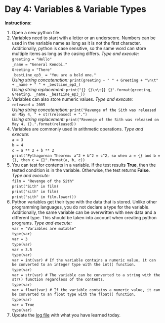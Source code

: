 # Day 4: Variables & Variable Types
**Instructions:** 
1. Open a new python file.
2. Variables need to start with a letter or an underscore. Numbers can be used in the variable name as long as it is not the first character. Additionally, python is case sensitive, so the same word can store multiple items as long as the casing differs. _Type and execute:_  
   `greeting = "Hello"`  
   `_name = "General Kenobi."`  
   `Greeting = "There"`  
   `_bestLine_ep3_ = "You are a bold one."`  
   _Using string concatenation:_ `print(greeting + " " + Greeting + "\n\t" + _name + " " + _bestLine_ep3_)`  
   _Using string replacement:_ `print("{} {}\n\t{} {}".format(greeting, Greeting, _name, _bestLine_ep3_))`
3. Variables can also store numeric values. _Type and execute:_  
   `released = 2005`  
   _Using string concatenation:_ `print("Revenge of the Sith was released on May 4, " + str(released) + ".")`  
   _Using string replacement:_ `print("Revenge of the Sith was released on May 4, {}.".format(released))`
4. Variables are commonly used in arithmetic operations. _Type and execute:_  
   `a = 3`  
   `b = 4`  
   `c = a ** 2 + b ** 2`  
   `print("Pythagorean Theorem: a^2 + b^2 = c^2, so when a = {} and b = {}, then c = {}".format(a, b, c))`
5. You can test for contents in a variable. If the test results **True**, then the tested condition is in the variable. Otherwise, the test returns **False**.  _Type and execute:_  
   `film = "Revenge of the Sith"`  
   `print("Sith" in film)`  
   `print("sith" in film)`  
   `print("sith" in film.lower())`
6. Python variables get their type with the data that is stored. Unlike other programming languages, you do not declare a type for the variable. Additionally, the same variable can be overwritten with new data and a different type. This should be taken into account when creating python programs. _Type and execute:_  
   `var = "Variables are mutable"`  
   `type(var)`  
   `var = 3`  
   `type(var)`  
   `var = 3.5`  
   `type(var)`  
   `var = int(var) # If the variable contains a numeric value, it can be converted to an integer type with the int() function.`  
   `type(var)`  
   `var = str(var) # The variable can be converted to a string with the str() function regardless of the contents.`  
   `type(var)`  
   `var = float(var) # If the variable contains a numeric value, it can be converted to an float type with the float() function.`  
   `type(var)`    
   `var = True`  
   `type(var)`
7. Update the [log file](../../log.md) with what you have learned today.
